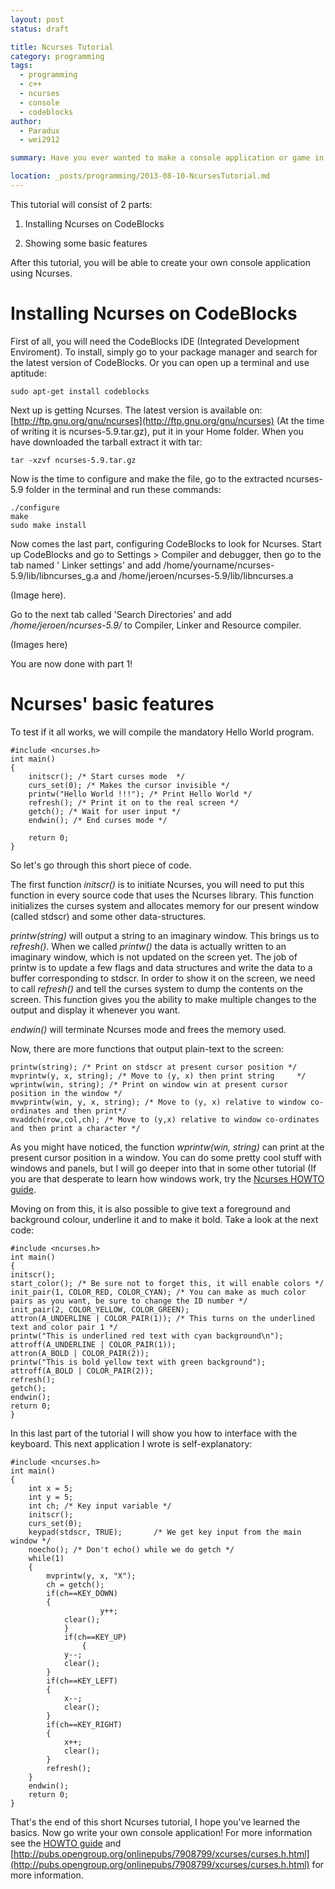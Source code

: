 ```yaml
---
layout: post
status: draft

title: Ncurses Tutorial
category: programming
tags: 
  - programming
  - c++
  - ncurses
  - console
  - codeblocks
author: 
  - Paradux
  - wei2912

summary: Have you ever wanted to make a console application or game in C++? Well, Ncurses is the solution! This short tutorial will teach you how to setup this library on CodeBlocks and will teach you some basic features.

location: _posts/programming/2013-08-10-NcursesTutorial.md
---
```


This tutorial will consist of 2 parts:

1) Installing Ncurses on CodeBlocks

2) Showing some basic features

After this tutorial, you will be able to create your own console application using Ncurses.

<!--more-->

# Installing Ncurses on CodeBlocks

First of all, you will need the CodeBlocks IDE (Integrated Development Enviroment). To install, simply go to your package manager and search for the latest version of CodeBlocks. Or you can open up a terminal and use aptitude:

    sudo apt-get install codeblocks

Next up is getting Ncurses. The latest version is available on: [http://ftp.gnu.org/gnu/ncurses](http://ftp.gnu.org/gnu/ncurses) (At the time of writing it is ncurses-5.9.tar.gz), put it in your Home folder.
When you have downloaded the tarball extract it with tar:

    tar -xzvf ncurses-5.9.tar.gz

Now is the time to configure and make the file, go to the extracted ncurses-5.9 folder in the terminal and run these commands:

    ./configure
    make
    sudo make install

Now comes the last part, configuring CodeBlocks to look for Ncurses. Start up CodeBlocks and go to Settings > Compiler and debugger, then go to the tab named ' Linker settings' and add /home/yourname/ncurses-5.9/lib/libncurses_g.a and /home/jeroen/ncurses-5.9/lib/libncurses.a 

(Image here). 

Go to the next tab called 'Search Directories' and add */home/jeroen/ncurses-5.9/* to Compiler, Linker and Resource compiler.

(Images here)

You are now done with part 1!

# Ncurses' basic features

To test if it all works, we will compile the mandatory Hello World program.

    #include <ncurses.h>
    int main()
    {	
    	initscr(); /* Start curses mode  */
    	curs_set(0); /* Makes the cursor invisible */
		printw("Hello World !!!"); /* Print Hello World */
    	refresh(); /* Print it on to the real screen */
    	getch(); /* Wait for user input */
    	endwin(); /* End curses mode */
    
    	return 0;
    }

So let's go through this short piece of code. 

The first function *initscr()* is to initiate Ncurses, you will need to put this function in every source code that uses the Ncurses library. This function initializes the curses system and allocates memory for our present window (called stdscr) and some other data-structures. 

*printw(string)* will output a string to an imaginary window. This brings us to *refresh()*. When we called *printw()* the data is actually written to an imaginary window, which is not updated on the screen yet. The job of printw is to update a few flags and data structures and write the data to a buffer corresponding to stdscr. In order to show it on the screen, we need to call *refresh()* and tell the curses system to dump the contents on the screen. This function gives you the ability to make multiple changes to the output and display it whenever you want. 

*endwin()* will terminate Ncurses mode and frees the memory used.

Now, there are more functions that output plain-text to the screen: 

    printw(string); /* Print on stdscr at present cursor position */
    mvprintw(y, x, string); /* Move to (y, x) then print string     */
    wprintw(win, string); /* Print on window win at present cursor position in the window */			   
    mvwprintw(win, y, x, string); /* Move to (y, x) relative to window co-ordinates and then print*/
    mvaddch(row,col,ch); /* Move to (y,x) relative to window co-ordinates and then print a character */

As you might have noticed, the function *wprintw(win, string)* can print at the present cursor position in a window. You can do some pretty cool stuff with windows and panels, but I will go deeper into that in some other tutorial (If you are that desperate to learn how windows work, try the [Ncurses HOWTO guide](http://tldp.org/HOWTO/NCURSES-Programming-HOWTO/windows.html).

Moving on from this, it is also possible to give text a foreground and background colour, underline it and to make it bold. Take a look at the next code:

    #include <ncurses.h>
    int main()
    {	
    initscr();
    start_color(); /* Be sure not to forget this, it will enable colors */
    init_pair(1, COLOR_RED, COLOR_CYAN); /* You can make as much color pairs as you want, be sure to change the ID number */
    init_pair(2, COLOR_YELLOW, COLOR_GREEN);
    attron(A_UNDERLINE | COLOR_PAIR(1)); /* This turns on the underlined text and color pair 1 */
    printw("This is underlined red text with cyan background\n");
    attroff(A_UNDERLINE | COLOR_PAIR(1));
    attron(A_BOLD | COLOR_PAIR(2));
    printw("This is bold yellow text with green background");
    attroff(A_BOLD | COLOR_PAIR(2));
    refresh();			
    getch();			
    endwin();		
    return 0;
    }
    
In this last part of the tutorial I will show you how to interface with the keyboard. This next application I wrote is self-explanatory:

    #include <ncurses.h>
    int main()
    {
        int x = 5;
        int y = 5;
        int ch; /* Key input variable */
        initscr();
        curs_set(0);
        keypad(stdscr, TRUE);		/* We get key input	from the main window */
        noecho(); /* Don't echo() while we do getch */
        while(1)
        {
            mvprintw(y, x, "X");
            ch = getch();
            if(ch==KEY_DOWN)
            {
                        y++;
                clear();
                }
                if(ch==KEY_UP)
                    {
                y--;
                clear();
            }
            if(ch==KEY_LEFT)
            {
                x--;
                clear();
            }
            if(ch==KEY_RIGHT)
            {
                x++;
                clear();
            }
            refresh();
        }
        endwin();			
        return 0;
    }	

That's the end of this short Ncurses tutorial, I hope you've learned the basics. Now go write your own console application! For more information see the [HOWTO guide](http://www.tldp.org/HOWTO/NCURSES-Programming-HOWTO/index.html) and [http://pubs.opengroup.org/onlinepubs/7908799/xcurses/curses.h.html](http://pubs.opengroup.org/onlinepubs/7908799/xcurses/curses.h.html) for more information.
